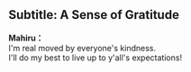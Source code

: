 # 

  
## Subtitle: A Sense of Gratitude
  
**Mahiru：**  
I'm real moved by everyone's kindness.  
I'll do my best to live up to y'all's expectations!  
